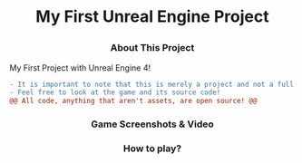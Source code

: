 # <p align="center"> My First Unreal Engine Project </p>

### <p align="center"> About This Project </p>

My First Project with Unreal Engine 4!

```diff
- It is important to note that this is merely a project and not a full game!
- Feel free to look at the game and its source code! 
@@ All code, anything that aren't assets, are open source! @@
```

### <p align="center"> Game Screenshots & Video </p>



### <p align="center"> How to play? </p>

